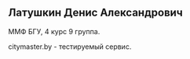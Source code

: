 <h2>Латушкин Денис Александрович</h2>
<p>ММФ БГУ, 4 курс 9 группа.</p>
<p>
citymaster.by - тестируемый сервис.</p>